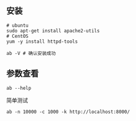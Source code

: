 ## 安装
```shell
# ubuntu
sudo apt-get install apache2-utils
# CentOS
yum -y install httpd-tools

ab -V # 确认安装成功
```
## 参数查看
```shell
ab --help
```

简单测试
```shell
ab -n 10000 -c 1000 -k http://localhost:8000/
```
